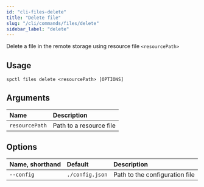```yaml
---
id: "cli-files-delete"
title: "Delete file"
slug: "/cli/commands/files/delete"
sidebar_label: "delete"
---
```


Delete a file in the remote storage using resource file `<resourcePath>`

## Usage

```
spctl files delete <resourcePath> [OPTIONS]
```

## Arguments

|**Name**|**Description**|
| :- | :- |
|`resourcePath`|Path to a resource file|

## Options

|**Name, shorthand**|**Default**|**Description**|
| :- | :- | :- |
|`--config`|`./config.json`|Path to the configuration file|
